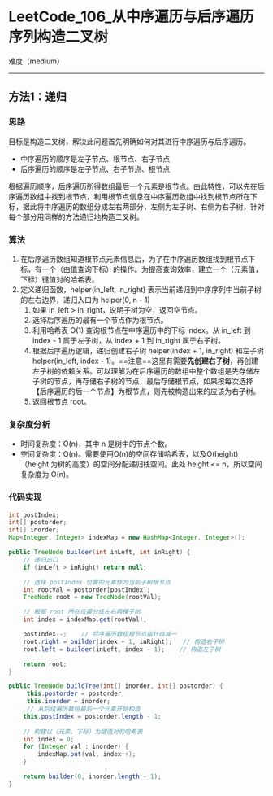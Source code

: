 # LeetCode_106_从中序遍历与后序遍历序列构造二叉树

难度（medium）

---

## 方法1：递归

### 思路

目标是构造二叉树，解决此问题首先明确如何对其进行中序遍历与后序遍历。

* 中序遍历的顺序是左子节点、根节点、右子节点
* 后序遍历的顺序是左子节点、右子节点、根节点

根据遍历顺序，后序遍历所得数组最后一个元素是根节点。由此特性，可以先在后序遍历数组中找到根节点，利用根节点信息在中序遍历数组中找到根节点所在下标，据此将中序遍历的数组分成左右两部分，左侧为左子树、右侧为右子树，针对每个部分用同样的方法递归地构造二叉树。

### 算法

1. 在后序遍历数组知道根节点元素信息后，为了在中序遍历数组找到根节点下标，有一个（由值查询下标）的操作。为提高查询效率，建立一个（元素值，下标）键值对的哈希表。
2. 定义递归函数，helper(in_left, in_right) 表示当前递归到中序序列中当前子树的左右边界，递归入口为 helper(0, n - 1) 
   1. 如果 in_left > in_right，说明子树为空，返回空节点。
   2.  选择后序遍历的最有一个节点作为根节点。
   3. 利用哈希表 O(1) 查询根节点在中序遍历中的下标 index。从 in_left 到 index - 1 属于左子树，从 index + 1 到 in_right 属于右子树。
   4. 根据后序遍历逻辑，递归创建右子树 helper(index + 1, in_right) 和左子树 helper(in_left, index - 1)。==注意==这里有需要**先创建右子树**，再创建左子树的依赖关系。可以理解为在后序遍历的数组中整个数组是先存储左子树的节点，再存储右子树的节点，最后存储根节点，如果按每次选择【后序遍历的后一个节点】为根节点，则先被构造出来的应该为右子树。
   5. 返回根节点 root。

### 复杂度分析

* 时间复杂度：O(n)，其中 n 是树中的节点个数。
* 空间复杂度：O(n)。需要使用O(n)的空间存储哈希表，以及O(height) （height 为树的高度）的空间分配递归栈空间。此处 height <= n，所以空间复杂度为 O(n)。

### 代码实现

```java
int postIndex;
int[] postorder;
int[] inorder;
Map<Integer, Integer> indexMap = new HashMap<Integer, Integer>();

public TreeNode builder(int inLeft, int inRight) {
    // 递归出口
    if (inLeft > inRight) return null;

    // 选择 postIndex 位置的元素作为当前子树根节点
    int rootVal = postorder[postIndex];
    TreeNode root = new TreeNode(rootVal);

    // 根据 root 所在位置分成左右两棵子树
    int index = indexMap.get(rootVal);

    postIndex--;    // 后序遍历数组根节点指针自减一
    root.right = builder(index + 1, inRight);   // 构造右子树
    root.left = builder(inLeft, index - 1);    // 构造左子树

    return root;
}

public TreeNode buildTree(int[] inorder, int[] postorder) {
     this.postorder = postorder;
     this.inorder = inorder;
     // 从后续遍历数组最后一个元素开始构造
    this.postIndex = postorder.length - 1;
    
    // 构建以（元素，下标）为键值对的哈希表
    int index = 0;
    for (Integer val : inorder) {
        indexMap.put(val, index++);
    }

    return builder(0, inorder.length - 1);
}
```

